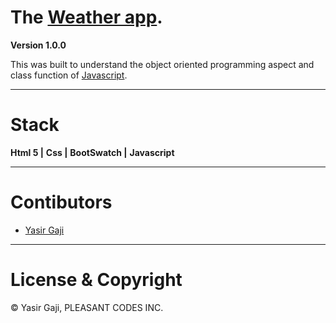# The [Weather app](https://weder-app.netlify.app/).

**Version 1.0.0**

This was built to understand the object oriented programming aspect and class function of [Javascript](https://developer.mozilla.org/en-US/docs/Web/JavaScript).

---
# Stack
**Html 5 |**
**Css |**
**BootSwatch |**
**Javascript**

---
# Contibutors
- [Yasir Gaji](yasirgaji.dev)

---
# License & Copyright

© Yasir Gaji, PLEASANT CODES INC.
